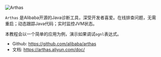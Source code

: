 ![Arthas](https://arthas.aliyun.com/doc/_images/arthas.png)

`Arthas` 是Alibaba开源的Java诊断工具，深受开发者喜爱。在线排查问题，无需重启；动态跟踪Java代码；实时监控JVM状态。


本教程会以一个简单的应用为例，演示如果调试`ognl`表达式。

* Github: https://github.com/alibaba/arthas
* 文档: https://arthas.aliyun.com/doc/